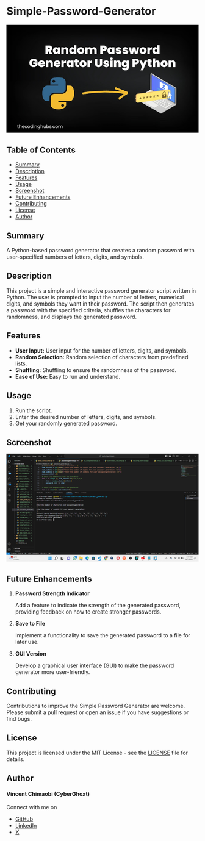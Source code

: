 # Simple-Password-Generator
<a>
  <img src="https://github.com/VincentRitchie/Simple-Password-Generator/blob/main/Random-Password-Generator-Using-Python.jpg" alt="Logo" width="650" />
</a>

## Table of Contents
- [Summary](#summary)
- [Description](#description)
- [Features](#features)
- [Usage](#usage)
- [Screenshot](#screenshot)
- [Future Enhancements](#future-enhancements)
- [Contributing](#contributing)
- [License](#license)
- [Author](#author)

## Summary
A Python-based password generator that creates a random password with user-specified numbers of letters, digits, and symbols.

## Description
This project is a simple and interactive password generator script written in Python. The user is prompted to input the number of letters, numerical digits, and symbols they want in their password. The script then generates a password with the specified criteria, shuffles the characters for randomness, and displays the generated password.

## Features
- **User Input:** User input for the number of letters, digits, and symbols.
- **Random Selection:** Random selection of characters from predefined lists.
- **Shuffling:** Shuffling to ensure the randomness of the password.
- **Ease of Use:** Easy to run and understand.

## Usage
1. Run the script.
2. Enter the desired number of letters, digits, and symbols.
3. Get your randomly generated password.

## Screenshot

<img src="https://github.com/VincentRitchie/Simple-Password-Generator/blob/main/Password%20Generator%20Screenshot.png" alt="Logo" width="650" />
</a>

## Future Enhancements

1. **Password Strength Indicator**

    Add a feature to indicate the strength of the generated password, providing feedback on how to create stronger passwords.

2. **Save to File**

    Implement a functionality to save the generated password to a file for later use.

3. **GUI Version**

    Develop a graphical user interface (GUI) to make the password generator more user-friendly.

## Contributing 

Contributions to improve the Simple Password Generator are welcome. Please submit a pull request or open an issue if you have suggestions or find bugs.

## License

This project is licensed under the MIT License - see the [LICENSE](https://github.com/VincentRitchie/Simple-Password-Generator/blob/main/LICENSE) file for details.

## Author

#### Vincent Chimaobi (CyberGhoxt)

Connect with me on 
- [GitHub](https://www.github.com/VincentRitchie/CyberGhoxt)
- [LinkedIn](https://ng.linkedin.com/in/vincent-chimaobi-53b458216)
- [X](https://x.com/vin_chimaobi042)
